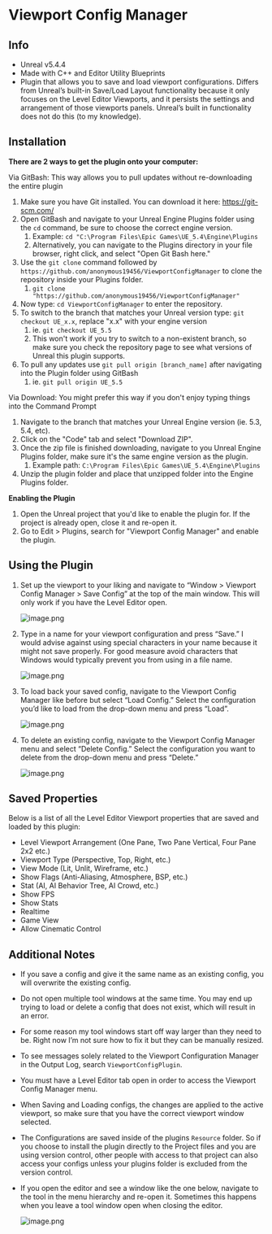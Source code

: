 # Viewport Config Manager
## Info

- Unreal v5.4.4
- Made with C++ and Editor Utility Blueprints
- Plugin that allows you to save and load viewport configurations.  Differs from Unreal’s built-in Save/Load Layout functionality because it only focuses on the Level Editor Viewports, and it persists the settings and arrangement of those viewports panels.  Unreal’s built in functionality does not do this (to my knowledge).

## Installation

**There are 2 ways to get the plugin onto your computer:**

Via GitBash: This way allows you to pull updates without re-downloading the entire plugin
1. Make sure you have Git installed.  You can download it here: https://git-scm.com/
2. Open GitBash and navigate to your Unreal Engine Plugins folder using the `cd` command, be sure to choose the correct engine version.
   1. Example: `cd "C:\Program Files\Epic Games\UE_5.4\Engine\Plugins`
   2. Alternatively, you can navigate to the Plugins directory in your file browser, right click, and select "Open Git Bash here."
3. Use the `git clone` command followed by `https://github.com/anonymous19456/ViewportConfigManager` to clone the repository inside your Plugins folder.
   1. `git clone "https://github.com/anonymous19456/ViewportConfigManager"`
4. Now type: `cd ViewportConfigManager` to enter the repository.
5. To switch to the branch that matches your Unreal version type: `git checkout UE_x.x`, replace "x.x" with your engine version
	1. ie. `git checkout UE_5.5`
 	2. This won't work if you try to switch to a non-existent branch, so make sure you check the repository page to see what versions of Unreal this plugin supports.
6. To pull any updates use `git pull origin [branch_name]` after navigating into the Plugin folder using GitBash
	1. ie. `git pull origin UE_5.5`   

Via Download: You might prefer this way if you don't enjoy typing things into the Command Prompt
1. Navigate to the branch that matches your Unreal Engine version (ie. 5.3, 5.4, etc).
2. Click on the "Code" tab and select "Download ZIP".
3. Once the zip file is finished downloading, navigate to you Unreal Engine Plugins folder, make sure it's the same engine version as the plugin.
    1. Example path: `C:\Program Files\Epic Games\UE_5.4\Engine\Plugins`
4. Unzip the plugin folder and place that unzipped folder into the Engine Plugins folder.

**Enabling the Plugin**

1. Open the Unreal project that you'd like to enable the plugin for. If the project is already open, close it and re-open it.
2. Go to Edit > Plugins, search for "Viewport Config Manager" and enable the plugin.

## Using the Plugin

1. Set up the viewport to your liking and navigate to “Window > Viewport Config Manager > Save  Config” at the top of the main window.  This will only work if you have the Level Editor open.
    
    ![image.png](/Resources/ReadMeImages/VpConfigManagerMenu.png)
    
2. Type in a name for your viewport configuration and press “Save.”  I would advise against using special characters in your name because it might not save properly.  For good measure avoid characters that Windows would typically prevent you from using in a file name.
    
    ![image.png](/Resources/ReadMeImages/SaveVpConfigWindow.png)
    
3. To load back your saved config, navigate to the Viewport Config Manager like before but select “Load Config.”  Select the configuration you’d like to load from the drop-down menu and press “Load”.
    
    ![image.png](/Resources/ReadMeImages/LoadVpConfigWindow.png)
    
4. To delete an existing config, navigate to the Viewport Config Manager menu and select “Delete Config.”  Select the configuration you want to delete from the drop-down menu and press “Delete.”
    
    ![image.png](/Resources/ReadMeImages/DeleteVpConfigWindow.png)
    

## Saved Properties

Below is a list of all the Level Editor Viewport properties that are saved and loaded by this plugin:

- Level Viewport Arrangement (One Pane, Two Pane Vertical, Four Pane 2x2 etc.)
- Viewport Type (Perspective, Top, Right, etc.)
- View Mode (Lit, Unlit, Wireframe, etc.)
- Show Flags (Anti-Aliasing, Atmosphere, BSP, etc.)
- Stat (AI, AI Behavior Tree, AI Crowd, etc.)
- Show FPS
- Show Stats
- Realtime
- Game View
- Allow Cinematic Control

## Additional Notes

- If you save a config and give it the same name as an existing config, you will overwrite the existing config.
- Do not open multiple tool windows at the same time.  You may end up trying to load or delete a config that does not exist, which will result in an error.
- For some reason my tool windows start off way larger than they need to be.  Right now I’m not sure how to fix it but they can be manually resized.
- To see messages solely related to the Viewport Configuration Manager in the Output Log, search `ViewportConfigPlugin`.
- You must have a Level Editor tab open in order to access the Viewport Config Manager menu.
- When Saving and Loading configs, the changes are applied to the active viewport, so make sure that you have the correct viewport window selected.
- The Configurations are saved inside of the plugins `Resource` folder.  So if you choose to install the plugin directly to the Project files and you are using  version control, other people with access to that project can also access your configs unless your plugins folder is excluded from the version control.
- If you open the editor and see a window like the one below, navigate to the tool in the menu hierarchy and re-open it.  Sometimes this happens when you leave a tool window open when closing the editor.
    
    ![image.png](/Resources/ReadMeImages/NoDockedTabsErrorWindow.png)
